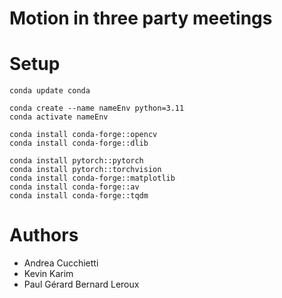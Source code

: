 # Motion in three party meetings


# Setup
```
conda update conda

conda create --name nameEnv python=3.11
conda activate nameEnv

conda install conda-forge::opencv
conda install conda-forge::dlib

conda install pytorch::pytorch
conda install pytorch::torchvision
conda install conda-forge::matplotlib
conda install conda-forge::av
conda install conda-forge::tqdm
```


# Authors
- Andrea Cucchietti
- Kevin Karim
- Paul Gérard Bernard Leroux